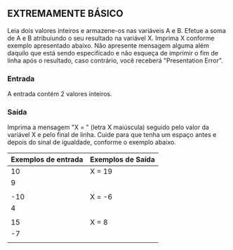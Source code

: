## EXTREMAMENTE BÁSICO

Leia dois valores inteiros e armazene-os nas variáveis A e B. Efetue a soma de A e B atribuiundo o seu resultado na variável X. Imprima X conforme exemplo apresentado abaixo. Não apresente mensagem alguma além daquilo que está sendo especificado e não esqueça de imprimir o fim de linha após o resultado, caso contrário, você receberá "Presentation Error".

### Entrada

A entrada contém 2 valores inteiros.

### Saída

Imprima a mensagem "X = " (letra X maiúscula) seguido pelo valor da variável X e pelo final de linha. Cuide para que tenha um espaço antes e depois do sinal de igualdade, conforme o exemplo abaixo.

|Exemplos de entrada|Exemplos de Saída|
|       :---        |   :---          |
|10                 |X = 19           |
|9                  |                 |
|                   |                 |
|-10                |X = -6           |
|4                  |                 |
|                   |                 |
|15                 |X = 8            |
|-7                 |                 |
|                   |                 |
